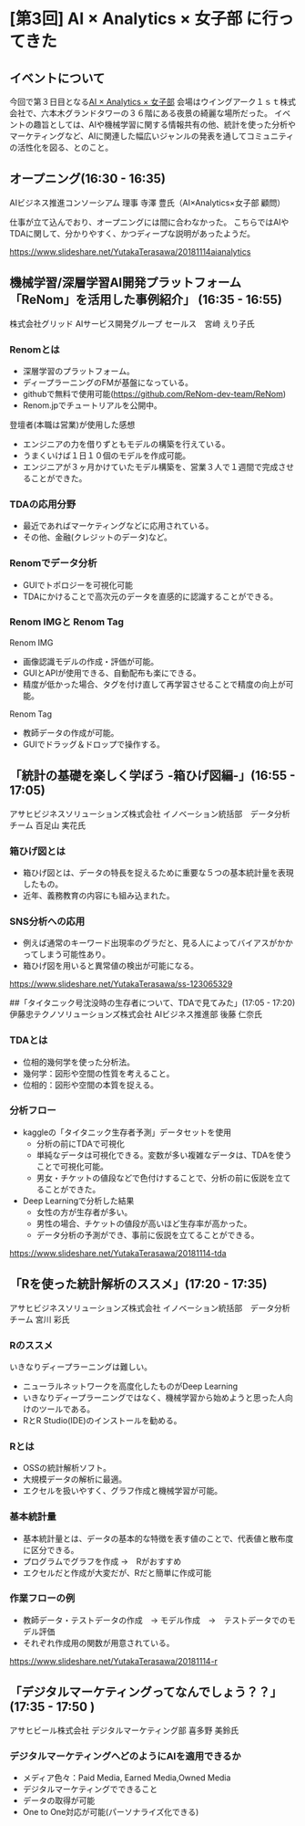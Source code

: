 # [第3回] AI × Analytics × 女子部 に行ってきた

## イベントについて
今回で第３日目となる[AI × Analytics × 女子部](https://aigirls.connpass.com/event/102873/)
会場はウイングアーク１ｓｔ株式会社で、六本木グランドタワーの３６階にある夜景の綺麗な場所だった。
イベントの趣旨としては、AIや機械学習に関する情報共有の他、統計を使った分析やマーケティングなど、AIに関連した幅広いジャンルの発表を通してコミュニティの活性化を図る、とのこと。


## オープニング(16:30 - 16:35)
AIビジネス推進コンソーシアム 理事 寺澤 豊氏（AI×Analytics×女子部 顧問）

仕事が立て込んでおり、オープニングには間に合わなかった。
こちらではAIやTDAに関して、分かりやすく、かつディープな説明があったようだ。

https://www.slideshare.net/YutakaTerasawa/20181114aianalytics


## 機械学習/深層学習AI開発プラットフォーム「ReNom」を活用した事例紹介」 (16:35 - 16:55)
株式会社グリッド AIサービス開発グループ セールス　宮﨑 えり子氏

### Renomとは
 - 深層学習のプラットフォーム。
 - ディープラーニングのFMが基盤になっている。
 - githubで無料で使用可能(https://github.com/ReNom-dev-team/ReNom)
 - Renom.jpでチュートリアルを公開中。

登壇者(本職は営業)が使用した感想
 - エンジニアの力を借りずともモデルの構築を行えている。
 - うまくいけば１日１０個のモデルを作成可能。
 - エンジニアが３ヶ月かけていたモデル構築を、営業３人で１週間で完成させることができた。

### TDAの応用分野
 - 最近であればマーケティングなどに応用されている。
 - その他、金融(クレジットのデータ)など。

### Renomでデータ分析
 - GUIでトポロジーを可視化可能
 - TDAにかけることで高次元のデータを直感的に認識することができる。

### Renom IMGと Renom Tag
Renom IMG
 - 画像認識モデルの作成・評価が可能。
 - GUIとAPIが使用できる、自動配布も楽にできる。
 - 精度が低かった場合、タグを付け直して再学習させることで精度の向上が可能。

Renom Tag
 - 教師データの作成が可能。
 - GUIでドラッグ＆ドロップで操作する。


## 「統計の基礎を楽しく学ぼう -箱ひげ図編-」(16:55 - 17:05)
アサヒビジネスソリューションズ株式会社 イノベーション統括部　データ分析チーム 百足山 実花氏

### 箱ひげ図とは
- 箱ひげ図とは、データの特長を捉えるために重要な５つの基本統計量を表現したもの。
- 近年、義務教育の内容にも組み込まれた。

### SNS分析への応用
- 例えば通常のキーワード出現率のグラだと、見る人によってバイアスがかかってしまう可能性あり。
- 箱ひげ図を用いると異常値の検出が可能になる。

https://www.slideshare.net/YutakaTerasawa/ss-123065329


##「タイタニック号沈没時の生存者について、TDAで見てみた」(17:05 - 17:20)
伊藤忠テクノソリューションズ株式会社 AIビジネス推進部 後藤 仁奈氏

### TDAとは
 - 位相的幾何学を使った分析法。
 - 幾何学：図形や空間の性質を考えること。
 - 位相的：図形や空間の本質を捉える。

### 分析フロー
- kaggleの「タイタニック生存者予測」データセットを使用
  - 分析の前にTDAで可視化
  - 単純なデータは可視化できる。変数が多い複雑なデータは、TDAを使うことで可視化可能。
  - 男女・チケットの値段などで色付けすることで、分析の前に仮説を立てることができた。
- Deep Learningで分析した結果
   - 女性の方が生存者が多い。
   - 男性の場合、チケットの値段が高いほど生存率が高かった。
   - データ分析の予測ができ、事前に仮説を立てることができる。

https://www.slideshare.net/YutakaTerasawa/20181114-tda


## 「Rを使った統計解析のススメ」(17:20 - 17:35)
アサヒビジネスソリューションズ株式会社 イノベーション統括部　データ分析チーム 宮川 彩氏

### Rのススメ
いきなりディープラーニングは難しい。
 - ニューラルネットワークを高度化したものがDeep Learning
 - いきなりディープラーニングではなく、機械学習から始めようと思った人向けのツールである。
 - RとR Studio(IDE)のインストールを勧める。

### Rとは
 - OSSの統計解析ソフト。
 - 大規模データの解析に最適。
 - エクセルを扱いやすく、グラフ作成と機械学習が可能。

### 基本統計量
 - 基本統計量とは、データの基本的な特徴を表す値のことで、代表値と散布度に区分できる。
 - プログラムでグラフを作成 →　Rがおすすめ
 - エクセルだと作成が大変だが、Rだと簡単に作成可能

### 作業フローの例
 - 教師データ・テストデータの作成　→ モデル作成　→　テストデータでのモデル評価
  - それぞれ作成用の関数が用意されている。
  
https://www.slideshare.net/YutakaTerasawa/20181114-r


## 「デジタルマーケティングってなんでしょう？？」 (17:35 - 17:50 )
アサヒビール株式会社 デジタルマーケティング部 喜多野 美鈴氏

### デジタルマーケティングへどのようにAIを適用できるか
 - メディア色々：Paid Media, Earned Media,Owned Media
 - デジタルマーケティングでできること
  - データの取得が可能
  - One to One対応が可能(パーソナライズ化できる)
